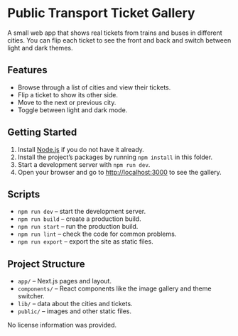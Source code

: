 # Public Transport Ticket Gallery

A small web app that shows real tickets from trains and buses in different cities. You can flip each ticket to see the front and back and switch between light and dark themes.

## Features
- Browse through a list of cities and view their tickets.
- Flip a ticket to show its other side.
- Move to the next or previous city.
- Toggle between light and dark mode.

## Getting Started
1. Install [Node.js](https://nodejs.org/) if you do not have it already.
2. Install the project’s packages by running `npm install` in this folder.
3. Start a development server with `npm run dev`.
4. Open your browser and go to [http://localhost:3000](http://localhost:3000) to see the gallery.

## Scripts
- `npm run dev` – start the development server.
- `npm run build` – create a production build.
- `npm run start` – run the production build.
- `npm run lint` – check the code for common problems.
- `npm run export` – export the site as static files.

## Project Structure
- `app/` – Next.js pages and layout.
- `components/` – React components like the image gallery and theme switcher.
- `lib/` – data about the cities and tickets.
- `public/` – images and other static files.

No license information was provided.
